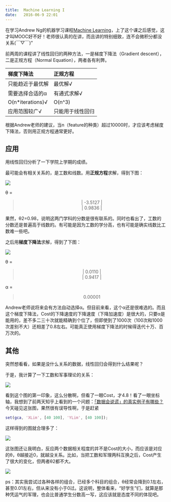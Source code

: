 ```yaml
---
title:  Machine Learning I
date:   2016-06-9 22:01
---
```


在学习Andrew Ng的机器学习课程[Machine Learning](https://www.coursera.org/learn/machine-learning)，上了这个课之后感觉，这才叫MOOC好不好！老师很认真的在讲，而且讲的特别细致，连不会微积分都没关系(￣▽￣)"



前两周的课程讲了线性回归的两种方法，一是梯度下降法（Gradient descent），二是正规方程（Normal Equation），两者各有利弊。

|梯度下降法|正规方程|
|:--------|:------|
|只能趋近于最优解|最优解√|
|需要选择合适的α|有通式求解√|
|O(n*iterations)√|O(n^3)|
|应用范围较广√|只能用于线性回归|

根据Andrew老师的建议，当n（feature的种类）超过10000时，才应该考虑梯度下降法，否则用正规方程通常更好。

<div class="divider"></div>

## 应用

用线性回归分析了一下学院上学期的成绩。

最可能会有相关关系的，是工数和线数。用**正规方程**求解，得到下图：

<img src="{{ site.baseurl }}/assets/Cal_Lin.png" />

θ = 

> <center>
> | -3.5127 |<br>
> |  0.9836 |<br>
> </center>

果然，θ2=0.98，说明这两门学科的分数是很有联系的。同时也看出了，工数的分数还是普遍高于线数的。有可能是因为工数的学分高，也有可能是确实线数比工数难一些吧。

之后用**梯度下降法**求解，得到了下图：

<img src="{{ site.baseurl }}/assets/Gra_Des.png" />

θ = 

> <center>
> | 0.0110 |<br>
> | 0.9417 |<br>
> </center>

α = 

> <center>
> 0.00001
> </center>

Andrew老师说将来会有方法自动选择α。但目前来看，这个α还是很难选的。而且这个梯度下降法，Cost的下降速度的下降速度（下降加速度）是很大的，只要α是能用的，差不多二三十次就能精确到个位了，但即使到了1000次（100次和1000次差别不大）还相差了0.8左右。可能真正使用梯度下降法的时候得迭代十万、百万次的。

<div class="divider"></div>

## 其他

突然想看看，如果是没什么关系的数据，线性回归会得到什么结果呢？

于是，我计算了一下工数和军事理论的关系：

<img src="{{ site.baseurl }}/assets/Cal_Mil.png" />

看到这个图的第一印象，这么分散啊，但看了一眼Cost，才4.8！看了一眼坐标轴，我想到了前两天知乎上看到的一个问题：[「数据会说谎」的真实例子有哪些？](https://www.zhihu.com/question/19578400)今天碰见这张图，果然很有误导性啊，于是赶紧

```matlab
set(gca, 'XLim', [40 100], 'YLim', [40 100]);
```

这样得到的图就合理多了：

<img src="{{ site.baseurl }}/assets/Cal_Mil(2).png" />

这张图还让我明白，反应两个数据相关程度的并不是Cost的大小，而应该是对应的θ，θ越接近0，就越没关系。比如，当把工数和军理两科互换之后，Cost产生了很大的变化，但两者θ2都不大。

<img src="{{ site.baseurl }}/assets/Mil_Cal.png" />

ps：其实我尝试过各种各样的组合，已经多个科目的组合，θ经常会降到0.1左右，甚至0.01左右，但从来没有小于0过。这说明，整体看来，“好学生”们，就算是那种凭运气的军理，也会比普通学生分数高一写，这应该就是态度不同的体现吧。

<div class="divider"></div>